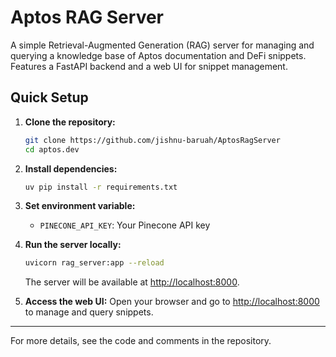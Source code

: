 # Aptos RAG Server

A simple Retrieval-Augmented Generation (RAG) server for managing and querying a knowledge base of Aptos documentation and DeFi snippets. Features a FastAPI backend and a web UI for snippet management.

## Quick Setup

1. **Clone the repository:**
   ```bash
   git clone https://github.com/jishnu-baruah/AptosRagServer
   cd aptos.dev
   ```

2. **Install dependencies:**
   ```bash
   uv pip install -r requirements.txt
   ```

3. **Set environment variable:**
   - `PINECONE_API_KEY`: Your Pinecone API key

4. **Run the server locally:**
   ```bash
   uvicorn rag_server:app --reload
   ```
   The server will be available at [http://localhost:8000](http://localhost:8000).

5. **Access the web UI:**
   Open your browser and go to [http://localhost:8000](http://localhost:8000) to manage and query snippets.

---

For more details, see the code and comments in the repository. 
